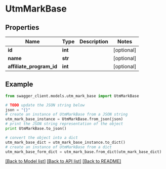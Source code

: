 # UtmMarkBase


## Properties

Name | Type | Description | Notes
------------ | ------------- | ------------- | -------------
**id** | **int** |  | [optional] 
**name** | **str** |  | [optional] 
**affiliate_program_id** | **int** |  | [optional] 

## Example

```python
from swagger_client.models.utm_mark_base import UtmMarkBase

# TODO update the JSON string below
json = "{}"
# create an instance of UtmMarkBase from a JSON string
utm_mark_base_instance = UtmMarkBase.from_json(json)
# print the JSON string representation of the object
print UtmMarkBase.to_json()

# convert the object into a dict
utm_mark_base_dict = utm_mark_base_instance.to_dict()
# create an instance of UtmMarkBase from a dict
utm_mark_base_form_dict = utm_mark_base.from_dict(utm_mark_base_dict)
```
[[Back to Model list]](../README.md#documentation-for-models) [[Back to API list]](../README.md#documentation-for-api-endpoints) [[Back to README]](../README.md)
